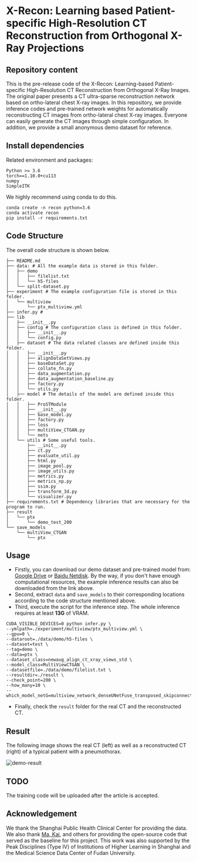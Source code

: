 # X-Recon: Learning based Patient-specific High-Resolution CT Reconstruction from Orthogonal X-Ray Projections

## Repository content
This is the pre-release code of the X-Recon: Learning-based Patient-specific High-Resolution CT Reconstruction from Orthogonal X-Ray Images. The original paper presents a CT ultra-sparse reconstruction network based on ortho-lateral chest X-ray images. In this repository, we provide inference codes and pre-trained network weights for automatically reconstructing CT images from ortho-lateral chest X-ray images. Everyone can easily generate the CT images through simple configuration. In addition, we provide a small anonymous demo dataset for reference.

## Install dependencies

Related environment and packages:
```
Python >= 3.6
torch==1.10.0+cu113
numpy
SimpleITK
```
We highly recommend using conda to do this.
```
conda create -n recon python=3.6
conda activate recon
pip install -r requirements.txt
```

## Code Structure
The overall code structure is shown below.
```
├── README.md
├── data: # All the example data is stored in this folder.
│   ├── demo
│   │   ├── filelist.txt
│   │   └── h5-files
│   └── split-dataset.py
├── experiment # The example configuration file is stored in this folder.
│   └── multiview
│       └── ptx_multiview.yml
├── infer.py # 
├── lib
│   ├── __init__.py
│   ├── config # The configuration class is defined in this folder.
│   │   ├── __init__.py
│   │   └── config.py
│   ├── dataset # The data related classes are defined inside this folder.
│   │   ├── __init__.py
│   │   ├── alignDataSetViews.py
│   │   ├── baseDataSet.py
│   │   ├── collate_fn.py
│   │   ├── data_augmentation.py
│   │   ├── data_augmentation_baseline.py
│   │   ├── factory.py
│   │   └── utils.py
│   ├── model # The details of the model are defined inside this folder.
│   │   ├── ProSTModule
│   │   ├── __init__.py
│   │   ├── base_model.py
│   │   ├── factory.py
│   │   ├── loss
│   │   ├── multiView_CTGAN.py
│   │   └── nets
│   └── utils # Some useful tools.
│       ├── __init__.py
│       ├── ct.py
│       ├── evaluate_util.py
│       ├── html.py
│       ├── image_pool.py
│       ├── image_utils.py
│       ├── metrics.py
│       ├── metrics_np.py
│       ├── ssim.py
│       ├── transform_3d.py
│       └── visualizer.py
├── requirements.txt # Dependency libraries that are necessary for the program to run.
├── result
│   └── ptx
│       └── demo_test_200
└── save_models
    └── multiView_CTGAN
        └── ptx
```

## Usage
- Firstly, you can download our demo dataset and pre-trained model from: <a href="https://drive.google.com/file/d/1I0sZY73jo8FQSHzACZuJL3X0uv1rFgjX/view?usp=sharing">Google Drive</a> or <a href="https://pan.baidu.com/s/1wfnk2Rh4xLhdYG_FypB3cw?pwd=88zx">Baidu Netdisk</a>. By the way, if you don't have enough computational resources, the example inference results can also be downloaded from the link above.
- Second, extract `data` and `save_models` to their corresponding locations according to the code structure mentioned above.
- Third, execute the script for the inference step. The whole inference requires at least **13G** of VRAM.
```
CUDA_VISIBLE_DEVICES=0 python infer.py \
--ymlpath=./experiment/multiview/ptx_multiview.yml \
--gpu=0 \
--dataroot=./data/demo/h5-files \
--dataset=test \
--tag=demo \
--data=ptx \
--dataset_class=newaug_align_ct_xray_views_std \
--model_class=MultiViewCTGAN \
--datasetfile=./data/demo/filelist.txt \
--resultdir=./result \
--check_point=200 \
--how_many=10 \
--which_model_netG=multiview_network_denseUNetFuse_transposed_skipconnect
```
- Finally, check the `result` folder for the real CT and the reconstructed CT.
## Result
The following image shows the real CT (left) as well as a reconstructed CT (right) of a typical patient with a pneumothorax.

![demo-result](https://github.com/wangyunpengbio/X-Recon/raw/main/imgs/demo-result-high.gif)

## TODO
The training code will be uploaded after the article is accepted.

## Acknowledgement
We thank the Shanghai Public Health Clinical Center for providing the data. We also thank <a href="https://github.com/kylekma">Ma, Kai</a>, and others for providing the open-source code that served as the baseline for this project. This work was also supported by the Peak Disciplines (Type IV) of Institutions of Higher Learning in Shanghai and the Medical Science Data Center of Fudan University.